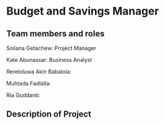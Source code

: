 # Budget and Savings Manager

## Team members and roles
Soliana Getachew: Project Manager

Kate Abunassar:  Business Analyst

Rereloluwa Akin Babalola:  

Muhtada Fadlalla:  

Ria Guddanti:  


## Description of Project





